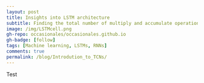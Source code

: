 ```yaml
---
layout: post
title: Insights into LSTM architecture
subtitle: Finding the total number of multiply and accumulate operations in a LSTM layer
image: /img/LSTMcell.png
gh-repo: occasionales/occasionales.github.io
gh-badge: [follow]
tags: [Machine learning, LSTMs, RNNs]
comments: true
permalink: /blog/Introdution_to_TCNs/
---
```


Test